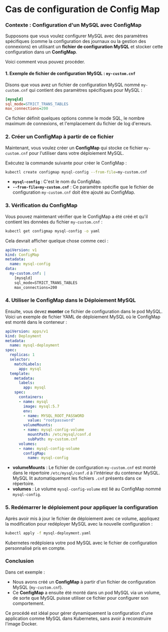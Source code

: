 # Cas de configuration de Config Map


### Contexte : Configuration d'un MySQL avec ConfigMap

Supposons que vous voulez configurer MySQL avec des paramètres spécifiques (comme la configuration des journaux ou la gestion des connexions) en utilisant un **fichier de configuration MySQL** et stocker cette configuration dans un **ConfigMap**.

Voici comment vous pouvez procéder.

#### 1. Exemple de fichier de configuration MySQL : `my-custom.cnf`

Disons que vous avez un fichier de configuration MySQL nommé `my-custom.cnf` qui contient des paramètres spécifiques pour MySQL :

```ini
[mysqld]
sql_mode=STRICT_TRANS_TABLES
max_connections=200
```

Ce fichier définit quelques options comme le mode SQL, le nombre maximum de connexions, et l'emplacement du fichier de log d'erreurs.

### 2. Créer un ConfigMap à partir de ce fichier

Maintenant, vous voulez créer un **ConfigMap** qui stocke ce fichier `my-custom.cnf` pour l'utiliser dans votre déploiement MySQL.

Exécutez la commande suivante pour créer le ConfigMap :

```bash
kubectl create configmap mysql-config --from-file=my-custom.cnf
```

- **`mysql-config`** : C'est le nom du ConfigMap.
- **`--from-file=my-custom.cnf`** : Ce paramètre spécifie que le fichier de configuration `my-custom.cnf` doit être ajouté au ConfigMap.

### 3. Vérification du ConfigMap

Vous pouvez maintenant vérifier que le ConfigMap a été créé et qu'il contient les données du fichier `my-custom.cnf` :

```bash
kubectl get configmap mysql-config -o yaml
```

Cela devrait afficher quelque chose comme ceci :

```yaml
apiVersion: v1
kind: ConfigMap
metadata:
  name: mysql-config
data:
  my-custom.cnf: |
    [mysqld]
    sql_mode=STRICT_TRANS_TABLES
    max_connections=200
```

### 4. Utiliser le ConfigMap dans le Déploiement MySQL

Ensuite, vous devez **monter** ce fichier de configuration dans le pod MySQL. Voici un exemple de fichier YAML de déploiement MySQL où le ConfigMap est monté dans le conteneur :

```yaml
apiVersion: apps/v1
kind: Deployment
metadata:
  name: mysql-deployment
spec:
  replicas: 1
  selector:
    matchLabels:
      app: mysql
  template:
    metadata:
      labels:
        app: mysql
    spec:
      containers:
      - name: mysql
        image: mysql:5.7
        env:
        - name: MYSQL_ROOT_PASSWORD
          value: "rootpassword"
        volumeMounts:
        - name: mysql-config-volume
          mountPath: /etc/mysql/conf.d
          subPath: my-custom.cnf
      volumes:
      - name: mysql-config-volume
        configMap:
          name: mysql-config
```

- **volumeMounts** : Le fichier de configuration `my-custom.cnf` est monté dans le répertoire `/etc/mysql/conf.d` à l'intérieur du conteneur MySQL. MySQL lit automatiquement les fichiers `.cnf` présents dans ce répertoire.
- **volumes** : Le volume `mysql-config-volume` est lié au ConfigMap nommé `mysql-config`.

### 5. Redémarrer le déploiement pour appliquer la configuration

Après avoir mis à jour le fichier de déploiement avec ce volume, appliquez la modification pour redéployer MySQL avec la nouvelle configuration :

```bash
kubectl apply -f mysql-deployment.yaml
```

Kubernetes redéploiera votre pod MySQL avec le fichier de configuration personnalisé pris en compte.

### Conclusion

Dans cet exemple :
- Nous avons créé un **ConfigMap** à partir d'un fichier de configuration MySQL (`my-custom.cnf`).
- Ce **ConfigMap** a ensuite été monté dans un pod MySQL via un volume, de sorte que MySQL puisse utiliser ce fichier pour configurer son comportement.

Ce procédé est idéal pour gérer dynamiquement la configuration d'une application comme MySQL dans Kubernetes, sans avoir à reconstruire l'image Docker.
